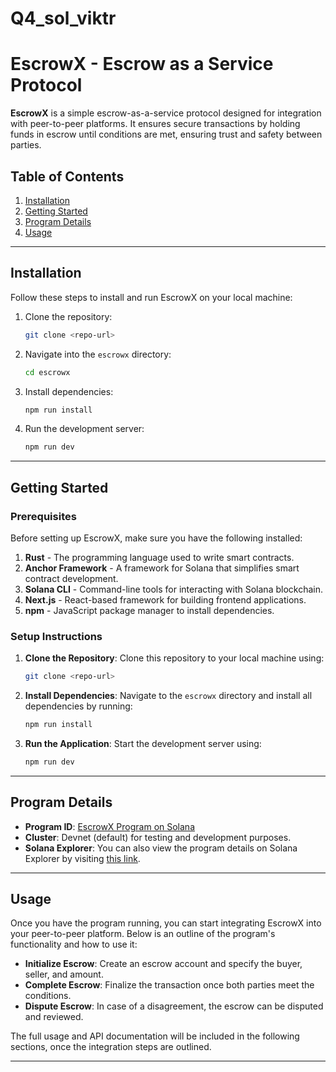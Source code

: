 # Q4_sol_viktr


# **EscrowX - Escrow as a Service Protocol**

**EscrowX** is a simple escrow-as-a-service protocol designed for integration with peer-to-peer platforms. It ensures secure transactions by holding funds in escrow until conditions are met, ensuring trust and safety between parties.

## **Table of Contents**
1. [Installation](#installation)
2. [Getting Started](#getting-started)
3. [Program Details](#program-details)
4. [Usage](#usage)

---

## **Installation**

Follow these steps to install and run EscrowX on your local machine:

1. Clone the repository:
    ```bash
    git clone <repo-url>
    ```
2. Navigate into the `escrowx` directory:
    ```bash
    cd escrowx
    ```
3. Install dependencies:
    ```bash
    npm run install
    ```
4. Run the development server:
    ```bash
    npm run dev
    ```

---

## **Getting Started**

### **Prerequisites**

Before setting up EscrowX, make sure you have the following installed:

1. **Rust** - The programming language used to write smart contracts.
2. **Anchor Framework** - A framework for Solana that simplifies smart contract development.
3. **Solana CLI** - Command-line tools for interacting with Solana blockchain.
4. **Next.js** - React-based framework for building frontend applications.
5. **npm** - JavaScript package manager to install dependencies.

### **Setup Instructions**

1. **Clone the Repository**: Clone this repository to your local machine using:
    ```bash
    git clone <repo-url>
    ```
2. **Install Dependencies**: Navigate to the `escrowx` directory and install all dependencies by running:
    ```bash
    npm run install
    ```
3. **Run the Application**: Start the development server using:
    ```bash
    npm run dev
    ```

---

## **Program Details**

- **Program ID**: [EscrowX Program on Solana](https://solscan.io/account/5f5eRadbvBQFUDhxgM4XJz2dDqF78a4fU63Nwky3E1VN?cluster=devnet)
- **Cluster**: Devnet (default) for testing and development purposes.
- **Solana Explorer**: You can also view the program details on Solana Explorer by visiting [this link](https://explorer.solana.com/address/5f5eRadbvBQFUDhxgM4XJz2dDqF78a4fU63Nwky3E1VN?cluster=devnet).

---

## **Usage**

Once you have the program running, you can start integrating EscrowX into your peer-to-peer platform. Below is an outline of the program's functionality and how to use it:

- **Initialize Escrow**: Create an escrow account and specify the buyer, seller, and amount.
- **Complete Escrow**: Finalize the transaction once both parties meet the conditions.
- **Dispute Escrow**: In case of a disagreement, the escrow can be disputed and reviewed.

The full usage and API documentation will be included in the following sections, once the integration steps are outlined.

---
